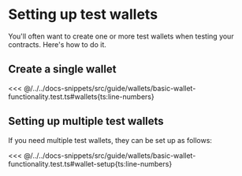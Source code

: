 # Setting up test wallets

You'll often want to create one or more test wallets when testing your contracts. Here's how to do it.

## Create a single wallet

<<< @/../../docs-snippets/src/guide/wallets/basic-wallet-functionality.test.ts#wallets{ts:line-numbers}

## Setting up multiple test wallets

If you need multiple test wallets, they can be set up as follows:

<<< @/../../docs-snippets/src/guide/wallets/basic-wallet-functionality.test.ts#wallet-setup{ts:line-numbers}
